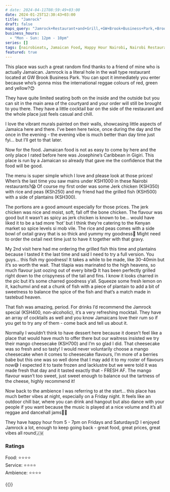 ```yaml
---
# date: 2024-04-11T08:59:49+03:00
date: 2024-01-25T12:30:43+03:00
title: "Jamrock"
draft: false
maps_query: "Jamrock+Restaurant+and+Grill,+GW+Brook+Business+Park,+Brookside+Drive,+Nairobi"
business_hours:
  - "Mon - Sun: 12pm - 10pm"
series: []
tags: [nairobieats, Jamaican Food, Happy Hour Nairobi, Nairobi Restaurants]
featured: true
---
```


This place was such a great random find thanks to a friend of mine who is actually Jamaican. Jamrock is a literal hole in the wall type restaurant located at GW Brook Business Park. You can spot it immediately you enter because who’s gonna miss the international reggae colours of red, green and yellow?😊

They have quite limited seating both on the inside and the outside but you can sit in the main area of the courtyard and your order will still be brought to you there. They have a little cocktail bar on the side of the restaurant and the whole place just feels casual and chill.

I love the vibrant murals painted on their walls, showcasing little aspects of Jamaica here and there. I’ve been here twice, once during the day and the once in the evening - the evening vibe is much better than day time just fyi… but I’ll get to that later.

Now for the food. Jamaican food is not as easy to come by here and the only place I rated before here was Josephine’s Caribbean in Gigiri. This place is run by a Jamaican so already that gave me the confidence that the food will be good.

The menu is super simple which I love and please look at those prices! When’s the last time you saw mains under KSH1000 in these Nairobi restaurants?😱 Of course my first order was some Jerk chicken (KSH350) with rice and peas (KSh250) and my friend had the grilled fish (KSH500) with a side of plantains (KSH300).

The portions are a good amount especially for those prices. The jerk chicken was nice and moist, soft, fall off the bone chicken. The flavour was good but it wasn’t as spicy as jerk chicken is known to be… would have liked it to be a tad more ‘hot’ but I think they’re catering to the Kenyan market so spice levels si mob vile. The rice and peas comes with a side bowl of oxtail gravy that is so thick and yummy my goodness🤤 Might need to order the oxtail next time just to have it together with that gravy.

My 2nd visit here had me ordering the grilled fish this time and plantains because I tasted it the last time and said I need to try a full version. You guys… this fish my goodness! It takes a while to be made, like 30-40min but it’s so worth the wait. That tilapia was marinated to the high heavens, so much flavour just oozing out of every bite😋 It has been perfectly grilled right down to the crispyness of the tail and fins. I know it looks charred in the pic but it’s some charred goodness y’all. Squeeze some fresh lemon on it, kachumvi and eat a chunk of fish with a piece of plantain to add a bit of sweetness to balance the spice of the fish and that’s a match made in tastebud heaven.

That fish was amazing, period. For drinks I’d recommend the Jamrock special (KSH400, non-alcoholic), it’s a very refreshing mocktail. They have an array of cocktails as well and you know Jamaicans love their rum so if you get to try any of them - come back and tell us about it.

Normally I wouldn’t think to have dessert here because it doesn’t feel like a place that would have much to offer there but our waitress insisted we try their mango cheesecake (KSH700) and I’m so glad I did. That cheesecake was so fresh and so tasty! I would never voluntarily choose a mango cheesecake when it comes to cheesecake flavours, I’m more of a berries babe but this one was so well done that I may add it to my roster of flavours now😅 I expected it to taste frozen and lacklustre but we were told it was made fresh that day and it tasted exactly that - FRESH AF. The mango flavour wasn’t too sweet, just sweet enough to balance out the tartness of the cheese, highly recommend it!

Now back to the ambience I was referring to at the start… this place has much better vibes at night, especially on a Friday night. It feels like an outdoor chill bar, where you can drink and hangout but also dance with your people if you want because the music is played at a nice volume and it’s all reggae and dancehall jams💃🏽

They have happy hour from 5 - 7pm on Fridays and Saturdays😌 I enjoyed Jamrock a lot, enough to keep going back - great food, great prices, great vibes all round🇯🇲

### Ratings

Food: ⭐️⭐️⭐️⭐️<br>
Service: ⭐️⭐️⭐️⭐️<br>
Ambience: ⭐️⭐️⭐️⭐️<br>

{{<remote-image-gallery key="jamrock">}}

